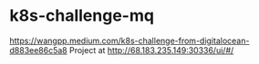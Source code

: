 # k8s-challenge-mq

https://wangpp.medium.com/k8s-challenge-from-digitalocean-d883ee86c5a8
Project at http://68.183.235.149:30336/ui/#/
